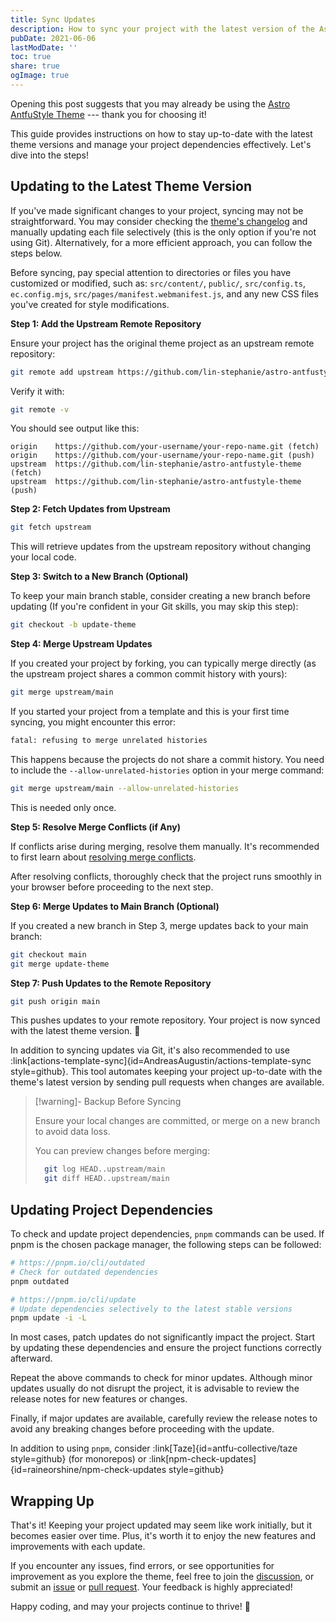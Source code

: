 ```yaml
---
title: Sync Updates
description: How to sync your project with the latest version of the Astro AntfuStyle Theme
pubDate: 2021-06-06
lastModDate: ''
toc: true
share: true
ogImage: true
---
```


Opening this post suggests that you may already be using the [Astro AntfuStyle Theme](https://github.com/lin-stephanie/astro-antfustyle-theme) --- thank you for choosing it! 

This guide provides instructions on how to stay up-to-date with the latest theme versions and manage your project dependencies effectively. Let's dive into the steps!

## Updating to the Latest Theme Version

If you've made significant changes to your project, syncing may not be straightforward. 
You may consider checking the [theme's changelog](../../changelog/) and manually updating each file selectively (this is the only option if you're not using Git). Alternatively, for a more efficient approach, you can follow the steps below.

Before syncing, pay special attention  to directories or files you have customized or modified, such as: `src/content/`, `public/`, `src/config.ts`, `ec.config.mjs`, `src/pages/manifest.webmanifest.js`, and any new CSS files you've created for style modifications.

**Step 1: Add the Upstream Remote Repository**

Ensure your project has the original theme project as an upstream remote repository:

```bash
git remote add upstream https://github.com/lin-stephanie/astro-antfustyle-theme.git
```

Verify it with:

```bash
git remote -v
```

You should see output like this:

```
origin    https://github.com/your-username/your-repo-name.git (fetch)
origin    https://github.com/your-username/your-repo-name.git (push)
upstream  https://github.com/lin-stephanie/astro-antfustyle-theme (fetch)
upstream  https://github.com/lin-stephanie/astro-antfustyle-theme (push)
```

**Step 2: Fetch Updates from Upstream**

```bash
git fetch upstream
```

This will retrieve updates from the upstream repository without changing your local code.

**Step 3: Switch to a New Branch (Optional)**

To keep your main branch stable, consider creating a new branch before updating (If you're confident in your Git skills, you may skip this step):

```bash
git checkout -b update-theme
```

**Step 4: Merge Upstream Updates**

If you created your project by forking, you can typically merge directly (as the upstream project shares a common commit history with yours):

```bash
git merge upstream/main
```

If you started your project from a template and this is your first time syncing, you might encounter this error:

```bash
fatal: refusing to merge unrelated histories
```

This happens because the projects do not share a commit history. You need to include the `--allow-unrelated-histories` option in your merge command:

```bash
git merge upstream/main --allow-unrelated-histories
```

This is needed only once.

**Step 5: Resolve Merge Conflicts  (if Any)**

If conflicts arise during merging, resolve them manually. It's recommended to first learn about [resolving merge conflicts](https://docs.github.com/en/pull-requests/collaborating-with-pull-requests/addressing-merge-conflicts).

After resolving conflicts, thoroughly check that the project runs smoothly in your browser before proceeding to the next step.

**Step 6: Merge Updates to Main Branch (Optional)**

If you created a new branch in Step 3, merge updates back to your main branch:

```bash
git checkout main
git merge update-theme
```

**Step 7: Push Updates to the Remote Repository**

```bash
git push origin main
```

This pushes updates to your remote repository. Your project is now synced with the latest theme version. 🎉

In addition to syncing updates via Git, it's also recommended to use :link[actions-template-sync]{id=AndreasAugustin/actions-template-sync style=github}. This tool automates keeping your project up-to-date with the theme's latest version by sending pull requests when changes are available.

> [!warning]- Backup Before Syncing
>
> Ensure your local changes are committed, or merge on a new branch to avoid data loss.
>
> You can preview changes before merging:
>
> ```bash
>   git log HEAD..upstream/main
>   git diff HEAD..upstream/main
>   ```

## Updating Project Dependencies

To check and update project dependencies, `pnpm` commands can be used. If pnpm is the chosen package manager, the following steps can be followed:

```bash
# https://pnpm.io/cli/outdated
# Check for outdated dependencies
pnpm outdated

# https://pnpm.io/cli/update
# Update dependencies selectively to the latest stable versions
pnpm update -i -L
```

In most cases, patch updates do not significantly impact the project. Start by updating these dependencies and ensure the project functions correctly afterward.

Repeat the above commands to check for minor updates. Although minor updates usually do not disrupt the project, it is advisable to review the release notes for new features or changes.

Finally, if major updates are available, carefully review the release notes to avoid any breaking changes before proceeding with the update.

In addition to using `pnpm`, consider :link[Taze]{id=antfu-collective/taze style=github} (for monorepos) or :link[npm-check-updates]{id=raineorshine/npm-check-updates style=github}

## Wrapping Up

That's it! Keeping your project updated may seem like work initially, but it becomes easier over time. Plus, it's worth it to enjoy the new features and improvements with each update.

If you encounter any issues, find errors, or see opportunities for improvement as you explore the theme, feel free to join the [discussion](https://github.com/lin-stephanie/astro-antfustyle-theme/discussions), or submit an [issue](https://github.com/lin-stephanie/astro-antfustyle-theme/issues) or [pull request](https://github.com/lin-stephanie/astro-antfustyle-theme/pulls). Your feedback is highly appreciated! 

Happy coding, and may your projects continue to thrive! 🚀


